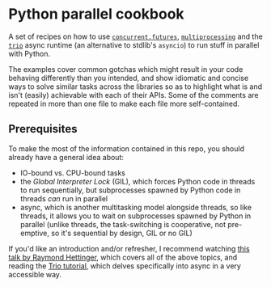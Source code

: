 Python parallel cookbook
========================

A set of recipes on how to use [`concurrent.futures`][cf],
[`multiprocessing`][mp] and the [`trio`][trio] async runtime (an
alternative to stdlib's `asyncio`) to run stuff in parallel with Python.

[cf]: https://docs.python.org/3/library/concurrent.futures.html
[mp]: https://docs.python.org/3/library/multiprocessing.html
[trio]: https://trio.readthedocs.io/

The examples cover common gotchas which might result in your code
behaving differently than you intended, and show idiomatic and concise
ways to solve similar tasks across the libraries so as to highlight what
is and isn't (easily) achievable with each of their APIs. Some of the
comments are repeated in more than one file to make each file more
self-contained.

Prerequisites
-------------

To make the most of the information contained in this repo, you should
already have a general idea about:

- IO-bound vs. CPU-bound tasks
- the *Global Interpreter Lock* (GIL), which forces Python code in
  threads to run sequentially, but subprocesses spawned by Python code
  in threads *can* run in parallel
- async, which is another multitasking model alongside threads, so like
  threads, it allows you to wait on subprocesses spawned by Python in
  parallel (unlike threads, the task-switching is cooperative, not
  pre-emptive, so it's sequential by design, GIL or no GIL)

If you'd like an introduction and/or refresher, I recommend watching
[this talk by Raymond Hettinger][rh], which covers all of the above
topics, and reading the [Trio tutorial][tt], which delves specifically
into async in a very accessible way.

[rh]: https://youtu.be/9zinZmE3Ogk
[tt]: https://trio.readthedocs.io/en/stable/tutorial.html
